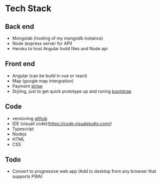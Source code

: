 # Tech Stack

## Back end 
- Mongolab (hosting of my mongodb instance)
- Node (express server for API)
- Heroku to host Angular build files and Node api
    
## Front end
- Angular (can be build in vue or react)
- Map (google map intergration)
- Payment [stripe](https://stripe.com/payments/elements)
- Styling, just to get quick prototype up and runing [bootstrap](https://getbootstrap.com/)
    
## Code
- versioning [github](https://github.com/rcb-ferreira/initialngproject)
- IDE (visuall code)(https://code.visualstudio.com/)
- Typescript
- Nodejs 
- HTML
- CSS
    
## Todo 
- Convert to progressive web app (Add to desktop from any browser that supports PWA)
    


